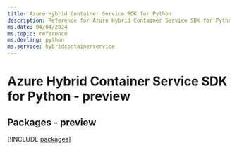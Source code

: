 ```yaml
---
title: Azure Hybrid Container Service SDK for Python
description: Reference for Azure Hybrid Container Service SDK for Python
ms.date: 04/04/2024
ms.topic: reference
ms.devlang: python
ms.service: hybridcontainerservice
---
```

# Azure Hybrid Container Service SDK for Python - preview
## Packages - preview
[!INCLUDE [packages](hybrid-container-service-index.md)]